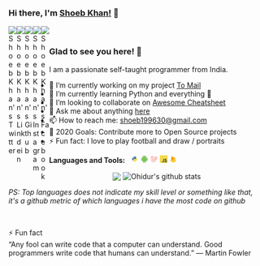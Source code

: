 ### Hi there, I'm [Shoeb Khan!](https://www.linkedin.com/in/shoebkhan635) 👋
<a href="https://twitter.com/iamsk_shoebkhan">
  <img align="left" alt="Shoeb Khan's Twitter" width="16px" src="https://cdn.jsdelivr.net/npm/simple-icons@v3/icons/twitter.svg" />
</a>
<a href="https://www.linkedin.com/in/shoebkhan635/">
  <img align="left" alt="Shoeb Khan's Linkdein" width="16px" src="https://cdn.jsdelivr.net/npm/simple-icons@v3/icons/linkedin.svg" />
</a>
<a href="https://github.com/shoebkhan30">
  <img align="left" alt="Shoeb Khan's Github" width="16px" src="https://cdn.jsdelivr.net/npm/simple-icons@v3/icons/github.svg" />
</a>
<a href="https://instagram.com/shoeb___khan/">
  <img align="left" alt="Shoeb Khan's Instagram" width="16px" src="https://cdn.jsdelivr.net/npm/simple-icons@v3/icons/instagram.svg" />
</a>
<a href="https://www.facebook.com/shoebkhan635/">
  <img align="left" alt="Shoeb Khan's Facebook" width="16px" src="https://cdn.jsdelivr.net/npm/simple-icons@v3/icons/facebook.svg" />
</a>

<br />

### Glad to see you here! 🤩 &nbsp;

I am a passionate self-taught programmer from India.
- 🔭 I’m currently working on my project [To Mail](https://github.com/shoebkhan30/ToMail)
- 🌱 I’m currently learning Python and everything 🤣
- 👯 I’m looking to collaborate on [Awesome Cheatsheet](https://github.com/shoebkhan30/awesome-cheatsheet)
- 💬 Ask me about anything [here](https://github.com/shoebkhan30/shoebkhan30/issues)
- 📫 How to reach me: shoeb199630@gmail.com <br>
- 🥅 2020 Goals: Contribute more to Open Source projects
- ⚡ Fun fact: I love to play football and draw / portraits

**Languages and Tools:** &nbsp;
<code><img height="15" src="https://raw.githubusercontent.com/github/explore/80688e429a7d4ef2fca1e82350fe8e3517d3494d/topics/python/python.png"></code>
<code><img height="15" src="https://raw.githubusercontent.com/github/explore/80688e429a7d4ef2fca1e82350fe8e3517d3494d/topics/android/android.png"></code>
<code><img height="15" src="https://raw.githubusercontent.com/github/explore/56a826d05cf762b2b50ecbe7d492a839b04f3fbf/topics/laravel/laravel.png"></code>
<code><img height="15" src="https://raw.githubusercontent.com/github/explore/80688e429a7d4ef2fca1e82350fe8e3517d3494d/topics/javascript/javascript.png"></code>
<code><img height="15" src="https://raw.githubusercontent.com/github/explore/80688e429a7d4ef2fca1e82350fe8e3517d3494d/topics/firebase/firebase.png"></code>


<p align="center">
  <img align="center" src="https://github-readme-stats.vercel.app/api/top-langs/?username=shoebkhan30&theme=radical&hide_langs_below=1&layout=compact" />
  <img align="center" src="https://github-readme-stats.vercel.app/api?username=shoebkhan30&show_icons=true&theme=radical&line_height=21" alt="Ohidur's github stats"/>
</p>

*PS: Top languages does not indicate my skill level or something like that, it's a github metric of which languages i have the most code on github*

<br />


⚡ Fun fact <br>
“Any fool can write code that a computer can understand. Good programmers write code that humans can understand.” — Martin Fowler